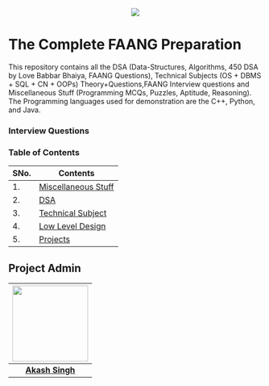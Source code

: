 <p align="center">
<img src="https://github.com/AkashSingh3031/The-Complete-FAANG-Preparation/blob/master/FAANG-2.png">
</p>    


# The Complete FAANG Preparation

This repository contains all the DSA (Data-Structures, Algorithms, 450 DSA by Love Babbar Bhaiya, FAANG Questions), Technical Subjects (OS + DBMS + SQL + CN + OOPs) Theory+Questions,FAANG Interview questions and Miscellaneous Stuff (Programming MCQs, Puzzles, Aptitude, Reasoning). The Programming languages used for demonstration are the C++, Python, and Java.

### Interview Questions

### Table of Contents
| SNo. | **Contents** |
| --- | --------- |
| 1. | [Miscellaneous Stuff](#Miscellaneous-Stuff) |
| 2. | [DSA](#dsa) |
| 3. | [Technical Subject](#tech) |
| 4. | [Low Level Design](#design) |
| 5. | [Projects](#projects) |


## Project Admin

|                                     <a href="https://github.com/AkashSingh3031"><img src="https://avatars.githubusercontent.com/u/60146338?s=400&u=0efcf847bb1584e6653c26096e9855ed09d2a5ad&v=4" width=150px height=150px /></a>                                      |
| :-----------------------------------------------------------------------------------------------------------------------------------------------------------------------------------------------------------------------------------------------------------------: |
|                                                                                      **[Akash Singh](https://www.linkedin.com/in/akash-singh3031/)**                                                                                    |

